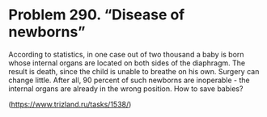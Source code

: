 # Problem 290. “Disease of newborns”

According to statistics, in one case out of two thousand a baby is born whose internal organs are located on both sides of the diaphragm. The result is death, since the child is unable to breathe on his own. Surgery can change little. After all, 90 percent of such newborns are inoperable - the internal organs are already in the wrong position. How to save babies?

(https://www.trizland.ru/tasks/1538/)